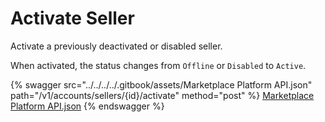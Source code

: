 # Activate Seller

Activate a previously deactivated or disabled seller.

When activated, the status changes from `Offline` or `Disabled` to `Active`.

{% swagger src="../../../../.gitbook/assets/Marketplace Platform API.json" path="/v1/accounts/sellers/{id}/activate" method="post" %}
[Marketplace Platform API.json](<../../../../.gitbook/assets/Marketplace Platform API.json>)
{% endswagger %}
